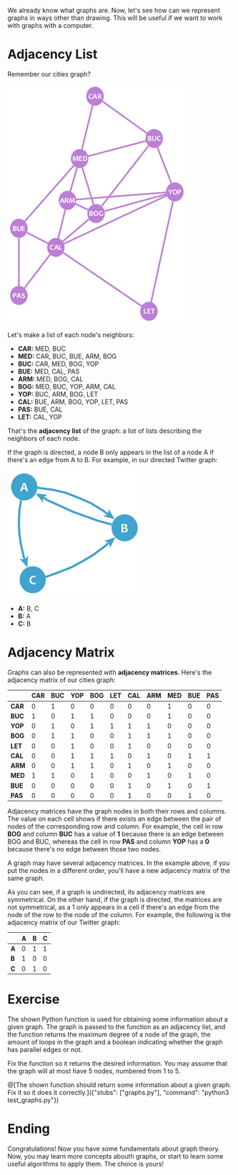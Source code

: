 
We already know what graphs are. Now, let's see how can we represent graphs in ways other than drawing. This will be useful if we want to work with graphs with a computer.

# Adjacency List

Remember our cities graph?

![Graph example](cities.png "")

Let's make a list of each node's neighbors:

* **CAR:** MED, BUC
* **MED:** CAR, BUC, BUE, ARM, BOG
* **BUC:** CAR, MED, BOG, YOP
* **BUE:** MED, CAL, PAS
* **ARM:** MED, BOG, CAL
* **BOG:** MED, BUC, YOP, ARM, CAL
* **YOP:** BUC, ARM, BOG, LET
* **CAL:** BUE, ARM, BOG, YOP, LET, PAS
* **PAS:** BUE, CAL
* **LET:** CAL, YOP

That's the **adjacency list** of the graph: a list of lists describing the neighbors of each node.

If the graph is directed, a node B only appears in the list of a node A if there's an edge from A to B. For example, in our directed Twitter graph:

![Directed graph example](twitter.png "")

* **A:** B, C
* **B:** A
* **C:** B

# Adjacency Matrix

Graphs can also be represented with **adjacency matrices**. Here's the adjacency matrix of our cities graph:

|	|CAR	|BUC	|YOP	|BOG	|LET	|CAL	|ARM	|MED	|BUE	|PAS    |
|---	|---	|---	|---	|---	|---	|---	|---	|---	|---	|---    |
|**CAR**|0	|1	|0	|0	|0	|0	|0	|1	|0	|0      |
|**BUC**|1	|0	|1	|1	|0	|0	|0	|1	|0	|0      |
|**YOP**|0	|1	|0	|1	|1	|1	|1	|0	|0	|0      |
|**BOG**|0	|1	|1	|0	|0	|1	|1	|1	|0	|0      |
|**LET**|0	|0	|1	|0	|0	|1	|0	|0	|0	|0      |
|**CAL**|0	|0	|1	|1	|1	|0	|1	|0	|1	|1      |
|**ARM**|0	|0	|1	|1	|0	|1	|0	|1	|0	|0      |
|**MED**|1	|1	|0	|1	|0	|0	|1	|0	|1	|0      |
|**BUE**|0	|0	|0	|0	|0	|1	|0	|1	|0	|1      |
|**PAS**|0	|0	|0	|0	|0	|1	|0	|0	|1	|0      |

Adjacency matrices have the graph nodes in both their rows and columns. The value on each cell shows if there exists an edge between the pair of nodes of the corresponding row and column. For example, the cell in row **BOG** and column **BUC** has a value of **1** because there is an edge between BOG and BUC, whereas the cell in row **PAS** and column **YOP** has a **0** because there's no edge between those two nodes.

A graph may have several adjacency matrices. In the example above, if you put the nodes in a different order, you'll have a new adjacency matrix of the same graph.

As you can see, if a graph is undirected, its adjacency matrices are symmetrical. On the other hand, if the graph is directed, the matrices are not symmetrical, as a 1 only appears in a cell if there's an edge from the node of the row to the node of the column. For example, the following is the adjacency matrix of our Twitter graph:

|   | A | B | C |
|---|---|---|---|
|**A**|0|1|1|
|**B**|1|0|0|
|**C**|0|1|0|

# Exercise
The shown Python function is used for obtaining some information about a given graph. The graph is passed to the function as an adjacency list, and the function returns the maximum degree of a node of the graph, the amount of loops in the graph and a boolean indicating whether the graph has parallel edges or not.

Fix the function so it returns the desired information. You may assume that the graph will at most have 5 nodes, numbered from 1 to 5.

@[The shown function should return some information about a given graph. Fix it so it does it correctly.]({"stubs": ["graphs.py"], "command": "python3 test_graphs.py"})

# Ending
Congratulations! Now you have some fundamentals about graph theory. Now, you may learn more concepts abouth graphs, or start to learn some useful algorithms to apply them. The choice is yours!
